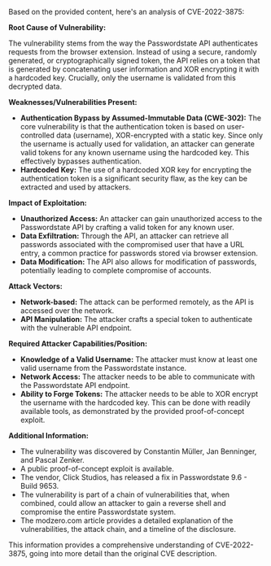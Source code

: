 Based on the provided content, here's an analysis of CVE-2022-3875:

**Root Cause of Vulnerability:**

The vulnerability stems from the way the Passwordstate API authenticates requests from the browser extension. Instead of using a secure, randomly generated, or cryptographically signed token, the API relies on a token that is generated by concatenating user information and XOR encrypting it with a hardcoded key. Crucially, only the username is validated from this decrypted data.

**Weaknesses/Vulnerabilities Present:**

*   **Authentication Bypass by Assumed-Immutable Data (CWE-302):** The core vulnerability is that the authentication token is based on user-controlled data (username), XOR-encrypted with a static key. Since only the username is actually used for validation, an attacker can generate valid tokens for any known username using the hardcoded key. This effectively bypasses authentication.
*   **Hardcoded Key:** The use of a hardcoded XOR key for encrypting the authentication token is a significant security flaw, as the key can be extracted and used by attackers.

**Impact of Exploitation:**

*   **Unauthorized Access:** An attacker can gain unauthorized access to the Passwordstate API by crafting a valid token for any known user.
*   **Data Exfiltration:** Through the API, an attacker can retrieve all passwords associated with the compromised user that have a URL entry, a common practice for passwords stored via browser extension.
*   **Data Modification:**  The API also allows for modification of passwords, potentially leading to complete compromise of accounts.

**Attack Vectors:**

*   **Network-based:** The attack can be performed remotely, as the API is accessed over the network.
*   **API Manipulation:** The attacker crafts a special token to authenticate with the vulnerable API endpoint.

**Required Attacker Capabilities/Position:**

*   **Knowledge of a Valid Username:** The attacker must know at least one valid username from the Passwordstate instance.
*   **Network Access:** The attacker needs to be able to communicate with the Passwordstate API endpoint.
*   **Ability to Forge Tokens:** The attacker needs to be able to XOR encrypt the username with the hardcoded key. This can be done with readily available tools, as demonstrated by the provided proof-of-concept exploit.

**Additional Information:**

*   The vulnerability was discovered by Constantin Müller, Jan Benninger, and Pascal Zenker.
*   A public proof-of-concept exploit is available.
*   The vendor, Click Studios, has released a fix in Passwordstate 9.6 - Build 9653.
*   The vulnerability is part of a chain of vulnerabilities that, when combined, could allow an attacker to gain a reverse shell and compromise the entire Passwordstate system.
*   The modzero.com article provides a detailed explanation of the vulnerabilities, the attack chain, and a timeline of the disclosure.

This information provides a comprehensive understanding of CVE-2022-3875, going into more detail than the original CVE description.